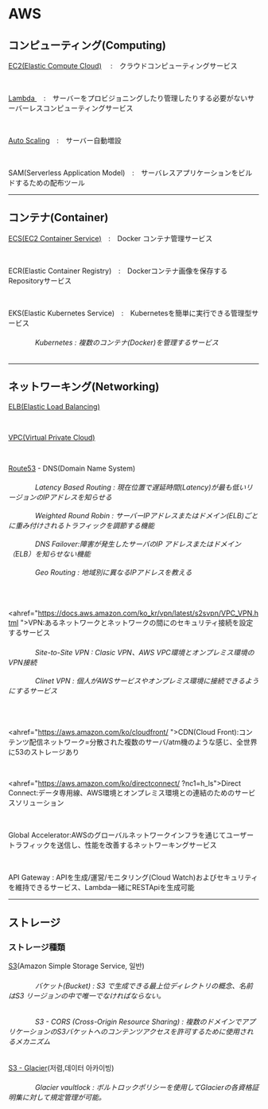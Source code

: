 # AWS

<h2>コンピューティング(Computing)</h2>   


<a href="https://github.com/kimTH65/AWS/blob/main/aws/EC2.md">EC2(Elastic Compute Cloud)</a> 　:　クラウドコンピューティングサービス


<br>  

<a href="https://aws.amazon.com/ko/lambda/faqs/ "> Lambda </a>　:　サーバーをプロビジョニングしたり管理したりする必要がないサーバーレスコンピューティングサービス

<br>

<a href="https://docs.aws.amazon.com/ko_kr/autoscaling/ec2/userguide/what-is-amazon-ec2-auto-scaling.html">Auto Scaling</a>　:　サーバー自動増設

<br> 
 
SAM(Serverless Application Model)　:　サーバレスアプリケーションをビルドするための配布ツール 

<hr>

 
<!--                                        ----------------------------------------------------------                                      -->


<h2>コンテナ(Container)</h2>  

<a href="https://github.com/kimTH65/AWS/blob/main/aws/ECS.md">ECS(EC2 Container Service)</a>　:　Docker コンテナ管理サービス

<br>

ECR(Elastic Container Registry)　:　Dockerコンテナ画像を保存するRepositoryサービス 

<br>

EKS(Elastic Kubernetes Service)　:　Kubernetesを簡単に実行できる管理型サービス

<h6>
&emsp; &emsp; &emsp; Kubernetes : 複数のコンテナ(Docker)を管理するサービス
</h6>

<hr>


<!--                                        ----------------------------------------------------------                                      -->


<h2>ネットワーキング(Networking)</h2>

<a href="https://github.com/kimTH65/AWS/blob/main/aws/ELB.md">ELB(Elastic Load Balancing) </a> 

<br>

<a href="https://github.com/kimTH65/AWS/blob/main/aws/VPC.md">VPC(Virtual Private Cloud)</a>

<br>

<a href="https://aws.amazon.com/ko/route53/">Route53</a> - DNS(Domain Name System)

<h6>
&emsp; &emsp; &emsp; Latency Based Routing : 現在位置で遅延時間(Latency)が最も低いリージョンのIPアドレスを知らせる
<br><br>
&emsp; &emsp; &emsp; Weighted Round Robin : サーバーIPアドレスまたはドメイン(ELB)ごとに重み付けされるトラフィックを調節する機能
<br><br>
&emsp; &emsp; &emsp; DNS Failover:障害が発生したサーバのIP アドレスまたはドメイン（ELB）を知らせない機能
<br><br>
&emsp; &emsp; &emsp; Geo Routing : 地域別に異なるIPアドレスを教える
</h6>

<br>

<ahref="https://docs.aws.amazon.com/ko_kr/vpn/latest/s2svpn/VPC_VPN.html ">VPN</a>:あるネットワークとネットワークの間にのセキュリティ接続を設定するサービス
<h6>
&emsp; &emsp; &emsp; Site-to-Site VPN : Clasic VPN、AWS VPC環境とオンプレミス環境のVPN接続
<br><br>  
&emsp; &emsp; &emsp; Clinet VPN : 個人がAWSサービスやオンプレミス環境に接続できるようにするサービス 
</h6>
  
<br>

<ahref="https://aws.amazon.com/ko/cloudfront/ ">CDN(Cloud Front)</a>:コンテンツ配信ネットワーク=分散された複数のサーバ/atm機のような感じ、全世界に53のストレージあり

<br>

<ahref="https://aws.amazon.com/ko/directconnect/ ?nc1=h_ls">Direct Connect</a>:データ専用線、AWS環境とオンプレミス環境との連結のためのサービスソリューション

<br>

Global Accelerator:AWSのグローバルネットワークインフラを通じてユーザートラフィックを送信し、性能を改善するネットワーキングサービス

<br>

API Gateway : APIを生成/運営/モニタリング(Cloud Watch)およびセキュリティを維持できるサービス、Lambda一緒にRESTApiを生成可能

<hr>


<!--                                        ----------------------------------------------------------                                      -->


<h2>ストレージ</h2>

<h3>ストレージ種類</h3>

<a href="https://aws.amazon.com/ko/s3/?nc1=h_ls">S3</a>(Amazon Simple Storage Service, 일반)

<h6> &emsp; &emsp; &emsp; バケット(Bucket) : S3 で生成できる最上位ディレクトリの概念、名前はS3 リージョンの中で唯一でなければならない。 </h6>

<h6> &emsp; &emsp; &emsp; S3 - CORS (Cross-Origin Resource Sharing) : 複数のドメインでアプリケーションのS3バケットへのコンテンツアクセスを許可するために使用されるメカニズム</h6>

<a href="https://aws.amazon.com/ko/s3/storage-classes/glacier/?nc1=h_ls">S3 - Glacier</a>(저렴,데이터 아카이빙) 

<h6> &emsp; &emsp; &emsp; Glacier vaultlock : ボルトロックポリシーを使用してGlacierの各資格証明集に対して規定管理が可能。
